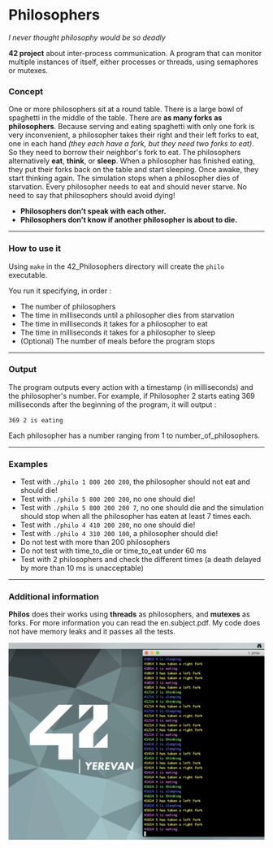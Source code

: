 # Philosophers
_I never thought philosophy would be so deadly_

__42 project__ about inter-process communication. A program that can monitor multiple instances of itself, either processes or threads, using semaphores or mutexes.

### Concept

One or more philosophers sit at a round table. There is a large bowl of spaghetti in the middle of the table. There are __as many forks as philosophers__. Because serving and eating spaghetti with only one fork is very inconvenient, a philosopher takes their right and their left forks to eat, one in each hand _(they each have a fork, but they need two forks to eat)_. So they need to borrow their neighbor's fork to eat. The philosophers alternatively __eat__, __think__, or __sleep__. When a philosopher has finished eating, they put their forks back on the table and start sleeping. Once awake, they start thinking again. The simulation stops when a philosopher dies of starvation. Every philosopher needs to eat and should never starve. No need to say that philosophers should avoid dying!
* __Philosophers don’t speak with each other.__
* __Philosophers don’t know if another philosopher is about to die.__
___
### How to use it

Using ``make`` in the 42_Philosophers directory will create the ``philo`` executable.

You run it specifying, in order :
* The number of philosophers
* The time in milliseconds until a philosopher dies from starvation
* The time in milliseconds it takes for a philosopher to eat
* The time in milliseconds it takes for a philosopher to sleep
* (Optional) The number of meals before the program stops
___
### Output

The program outputs every action with a timestamp (in milliseconds) and the philosopher's number. For example, if Philosopher 2 starts eating 369 milliseconds after the beginning of the program, it will output :

```
369 2 is eating
```
Each philosopher has a number ranging from 1 to number\_of\_philosophers.
___
### Examples
* Test with ```./philo 1 800 200 200```, the philosopher should not eat and should die!
* Test with ```./philo 5 800 200 200```, no one should die!
* Test with ```./philo 5 800 200 200 7```, no one should die and the simulation should stop when all the philosopher has eaten at least 7 times each.
* Test with ```./philo 4 410 200 200```, no one should die!
* Test with ```./philo 4 310 200 100```, a philosopher should die!
* Do not test with more than 200 philosophers
* Do not test with time_to_die or time_to_eat under 60 ms
* Test with 2 philosophers and check the different times (a death delayed by more than 10 ms is unacceptable)

___
### Additional information
**Philos** does their works using **threads** as philosophers, and **mutexes** as forks.
For more information you can read the en.subject.pdf. My code does not have memory leaks and it passes all the tests.

![Philosophers and 42Yerevan](./picture.png)
